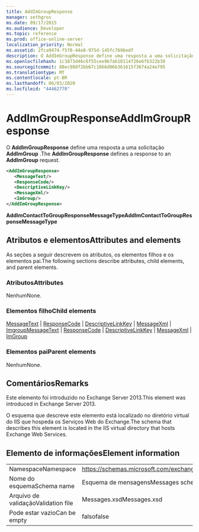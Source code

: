 ```yaml
---
title: AddImGroupResponse
manager: sethgros
ms.date: 09/17/2015
ms.audience: Developer
ms.topic: reference
ms.prod: office-online-server
localization_priority: Normal
ms.assetid: 2fca9474-f5f8-44e8-975d-145fc7696edf
description: O AddImGroupResponse define uma resposta a uma solicitação AddImGroup.
ms.openlocfilehash: 1c3873d46c6f55cee9b7ab10114f26e6fb322b30
ms.sourcegitcommit: 88ec988f2bb67c1866d06b361615f3674a24e795
ms.translationtype: MT
ms.contentlocale: pt-BR
ms.lasthandoff: 06/03/2020
ms.locfileid: "44462770"
---
```

# <a name="addimgroupresponse"></a><span data-ttu-id="83a30-103">AddImGroupResponse</span><span class="sxs-lookup"><span data-stu-id="83a30-103">AddImGroupResponse</span></span>

<span data-ttu-id="83a30-104">O **AddImGroupResponse** define uma resposta a uma solicitação **AddImGroup** .</span><span class="sxs-lookup"><span data-stu-id="83a30-104">The **AddImGroupResponse** defines a response to an **AddImGroup** request.</span></span> 
  
```XML
<AddImGroupResponse>
   <MessageText/>
   <ResponseCode/>
   <DescriptiveLinkKey/>
   <MessageXml/>
   <ImGroup/>
</AddImGroupResponse>
```

 <span data-ttu-id="83a30-105">**AddImContactToGroupResponseMessageType**</span><span class="sxs-lookup"><span data-stu-id="83a30-105">**AddImContactToGroupResponseMessageType**</span></span>
## <a name="attributes-and-elements"></a><span data-ttu-id="83a30-106">Atributos e elementos</span><span class="sxs-lookup"><span data-stu-id="83a30-106">Attributes and elements</span></span>

<span data-ttu-id="83a30-107">As seções a seguir descrevem os atributos, os elementos filhos e os elementos pai.</span><span class="sxs-lookup"><span data-stu-id="83a30-107">The following sections describe attributes, child elements, and parent elements.</span></span>
  
### <a name="attributes"></a><span data-ttu-id="83a30-108">Atributos</span><span class="sxs-lookup"><span data-stu-id="83a30-108">Attributes</span></span>

<span data-ttu-id="83a30-109">Nenhum</span><span class="sxs-lookup"><span data-stu-id="83a30-109">None.</span></span>
  
### <a name="child-elements"></a><span data-ttu-id="83a30-110">Elementos filho</span><span class="sxs-lookup"><span data-stu-id="83a30-110">Child elements</span></span>

<span data-ttu-id="83a30-111">[MessageText](messagetext.md)  |  [ResponseCode](responsecode.md)  |  [DescriptiveLinkKey](descriptivelinkkey.md)  |  [MessageXml](messagexml.md)  |  [Imgroup](imgroup.md)</span><span class="sxs-lookup"><span data-stu-id="83a30-111">[MessageText](messagetext.md) | [ResponseCode](responsecode.md) | [DescriptiveLinkKey](descriptivelinkkey.md) | [MessageXml](messagexml.md) | [ImGroup](imgroup.md)</span></span>
  
### <a name="parent-elements"></a><span data-ttu-id="83a30-112">Elementos pai</span><span class="sxs-lookup"><span data-stu-id="83a30-112">Parent elements</span></span>

<span data-ttu-id="83a30-113">Nenhum</span><span class="sxs-lookup"><span data-stu-id="83a30-113">None.</span></span>
  
## <a name="remarks"></a><span data-ttu-id="83a30-114">Comentários</span><span class="sxs-lookup"><span data-stu-id="83a30-114">Remarks</span></span>

<span data-ttu-id="83a30-115">Este elemento foi introduzido no Exchange Server 2013.</span><span class="sxs-lookup"><span data-stu-id="83a30-115">This element was introduced in Exchange Server 2013.</span></span>
  
<span data-ttu-id="83a30-116">O esquema que descreve este elemento está localizado no diretório virtual do IIS que hospeda os Serviços Web do Exchange.</span><span class="sxs-lookup"><span data-stu-id="83a30-116">The schema that describes this element is located in the IIS virtual directory that hosts Exchange Web Services.</span></span>
  
## <a name="element-information"></a><span data-ttu-id="83a30-117">Elemento de informações</span><span class="sxs-lookup"><span data-stu-id="83a30-117">Element information</span></span>

|||
|:-----|:-----|
|<span data-ttu-id="83a30-118">Namespace</span><span class="sxs-lookup"><span data-stu-id="83a30-118">Namespace</span></span>  <br/> |https://schemas.microsoft.com/exchange/services/2006/messages  <br/> |
|<span data-ttu-id="83a30-119">Nome do esquema</span><span class="sxs-lookup"><span data-stu-id="83a30-119">Schema name</span></span>  <br/> |<span data-ttu-id="83a30-120">Esquema de mensagens</span><span class="sxs-lookup"><span data-stu-id="83a30-120">Messages schema</span></span>  <br/> |
|<span data-ttu-id="83a30-121">Arquivo de validação</span><span class="sxs-lookup"><span data-stu-id="83a30-121">Validation file</span></span>  <br/> |<span data-ttu-id="83a30-122">Messages.xsd</span><span class="sxs-lookup"><span data-stu-id="83a30-122">Messages.xsd</span></span>  <br/> |
|<span data-ttu-id="83a30-123">Pode estar vazio</span><span class="sxs-lookup"><span data-stu-id="83a30-123">Can be empty</span></span>  <br/> |<span data-ttu-id="83a30-124">falso</span><span class="sxs-lookup"><span data-stu-id="83a30-124">false</span></span>  <br/> |
   

